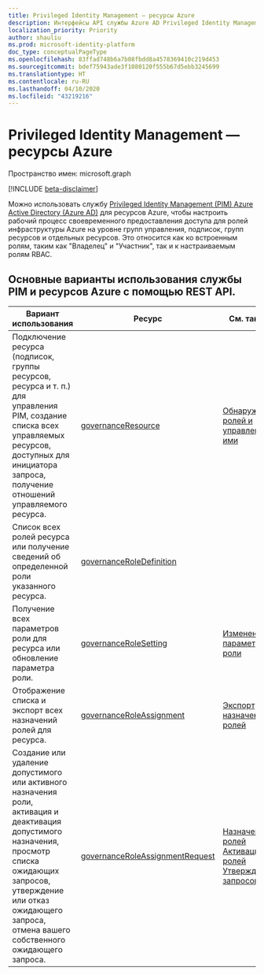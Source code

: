 ```yaml
---
title: Privileged Identity Management — ресурсы Azure
description: Интерфейсы API службы Azure AD Privileged Identity Management для управления ресурсами Azure.
localization_priority: Priority
author: shauliu
ms.prod: microsoft-identity-platform
doc_type: conceptualPageType
ms.openlocfilehash: 83ffad748b6a7b08fbdd8a4578369410c219d453
ms.sourcegitcommit: bdef75943ade3f1080120f555b67d5ebb3245699
ms.translationtype: HT
ms.contentlocale: ru-RU
ms.lasthandoff: 04/10/2020
ms.locfileid: "43219216"
---
```

# <a name="privileged-identity-management---azure-resources"></a>Privileged Identity Management — ресурсы Azure

Пространство имен: microsoft.graph

[!INCLUDE [beta-disclaimer](../../includes/beta-disclaimer.md)]

Можно использовать службу [Privileged Identity Management (PIM) Azure Active Directory (Azure AD)](https://docs.microsoft.com/azure/active-directory/privileged-identity-management/pim-configure) для ресурсов Azure, чтобы настроить рабочий процесс своевременного предоставления доступа для ролей инфраструктуры Azure на уровне групп управления, подписок, групп ресурсов и отдельных ресурсов. Это относится как ко встроенным ролям, таким как "Владелец" и "Участник", так и к настраиваемым ролям RBAC.

## <a name="common-use-cases-for-pim-and-azure-resources-using-a-rest-api"></a>Основные варианты использования службы PIM и ресурсов Azure с помощью REST API.

| Вариант использования | Ресурс | См. также |
| --- | --- | --- |
| Подключение ресурса (подписок, группы ресурсов, ресурса и т. п.) для управления PIM, создание списка всех управляемых ресурсов, доступных для инициатора запроса, получение отношений управляемого ресурса. | [governanceResource](governanceresource.md) | [Обнаружение ролей и управление ими](https://docs.microsoft.com/azure/active-directory/privileged-identity-management/pim-resource-roles-discover-resources) |
| Список всех ролей ресурса или получение сведений об определенной роли указанного ресурса. | [governanceRoleDefinition](governanceroledefinition.md) |  |
| Получение всех параметров роли для ресурса или обновление параметра роли. | [governanceRoleSetting](governancerolesetting.md) | [Изменение параметров роли](https://docs.microsoft.com/azure/active-directory/privileged-identity-management/pim-resource-roles-configure-role-settings) |
| Отображение списка и экспорт всех назначений ролей для ресурса. | [governanceRoleAssignment](governanceroleassignment.md) | [Экспорт назначений ролей](https://docs.microsoft.com/azure/active-directory/privileged-identity-management/azure-pim-resource-rbac#export-role-assignments-with-children) |
| Создание или удаление допустимого или активного назначения роли, активация и деактивация допустимого назначения, просмотр списка ожидающих запросов, утверждение или отказ ожидающего запроса, отмена вашего собственного ожидающего запроса. | [governanceRoleAssignmentRequest](governanceroleassignmentrequest.md) | [Назначение ролей](https://docs.microsoft.com/azure/active-directory/privileged-identity-management/pim-resource-roles-assign-roles)<br/>[Активация ролей](https://docs.microsoft.com/azure/active-directory/privileged-identity-management/pim-resource-roles-activate-your-roles)<br/>[Утверждение запросов](https://docs.microsoft.com/azure/active-directory/privileged-identity-management/azure-ad-pim-approval-workflow) |

<!-- uuid: 8fcb5dbc-d5aa-4681-8e31-b001d5168d79
2015-10-25 14:57:30 UTC -->
<!--
{
  "type": "#page.annotation",
  "description": "Service root",
  "keywords": "",
  "section": "documentation",
  "tocPath": "",
  "suppressions": []
}
-->
